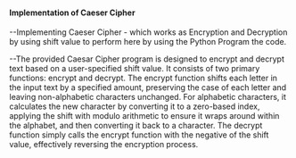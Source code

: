 #### **Implementation of Caeser Cipher**

--Implementing Caeser Cipher - which works as Encryption and Decryption by using shift value to perform here by using the Python Program the code.
  
--The provided Caesar Cipher program is designed to encrypt and decrypt text based on a user-specified shift value. It consists of two primary functions: encrypt and decrypt. The encrypt function shifts each letter in the input text by a specified amount, preserving the case of each letter and leaving non-alphabetic characters unchanged. For alphabetic characters, it calculates the new character by converting it to a zero-based index, applying the shift with modulo arithmetic to ensure it wraps around within the alphabet, and then converting it back to a character. The decrypt function simply calls the encrypt function with the negative of the shift value, effectively reversing the encryption process.
